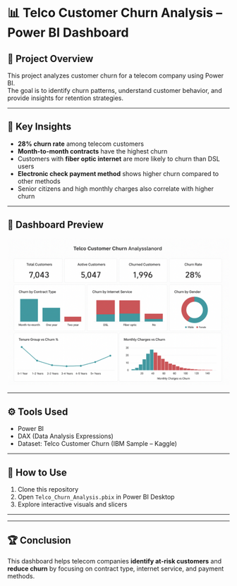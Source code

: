 # 📊 Telco Customer Churn Analysis – Power BI Dashboard

## 📂 Project Overview
This project analyzes customer churn for a telecom company using Power BI.  
The goal is to identify churn patterns, understand customer behavior, and provide insights for retention strategies.

---

## 🔑 Key Insights
- **28% churn rate** among telecom customers  
- **Month-to-month contracts** have the highest churn  
- Customers with **fiber optic internet** are more likely to churn than DSL users  
- **Electronic check payment method** shows higher churn compared to other methods  
- Senior citizens and high monthly charges also correlate with higher churn  

---

## 📸 Dashboard Preview
![Dashboard](https://github.com/Srikath-hub/Telecom-Churn-Analysis/blob/main/Screenshot%202025-08-17%20200434.png)

---

## ⚙️ Tools Used
- Power BI  
- DAX (Data Analysis Expressions)  
- Dataset: Telco Customer Churn (IBM Sample – Kaggle)  

---

## 🚀 How to Use
1. Clone this repository  
2. Open `Telco_Churn_Analysis.pbix` in Power BI Desktop  
3. Explore interactive visuals and slicers  

---



---

## 🏆 Conclusion
This dashboard helps telecom companies **identify at-risk customers** and **reduce churn** by focusing on contract type, internet service, and payment methods.

